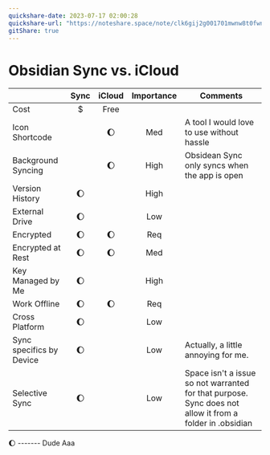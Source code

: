 ```yaml
---
quickshare-date: 2023-07-17 02:00:28
quickshare-url: "https://noteshare.space/note/clk6gij2g001701mwnw8t0fwn#5k62fgCmcsTnPJ7MLzQTXh9NwM2Q+Yf8PRDdcM6yp4A"
gitShare: true
---
```

# Obsidian Sync vs. iCloud

|                          |        Sync        |       iCloud       | Importance | Comments                                                                                                 |
| ------------------------ |:------------------:|:------------------:|:----------:| -------------------------------------------------------------------------------------------------------- |
| Cost                     |         $          |        Free        |            |                                                                                                          |
| Icon Shortcode           |                    | :moon: |    Med     | A tool I would love to use without hassle                                                                |
| Background Syncing       |                    | :moon: |    High    | Obsidean Sync only syncs when the app is open                                                            |
| Version History          | :moon: |                    |    High    |                                                                                                          |
| External Drive           | :moon: |                    |    Low     |                                                                                                          |
| Encrypted                | :moon: | :moon: |    Req     |                                                                                                          |
| Encrypted at Rest        |         :moon:           | :moon: |    Med     |                                                                                                          |
| Key Managed by Me        | :moon: |                    |    High    |                                                                                                          |
| Work Offline             | :moon: | :moon: |    Req     |                                                                                                          |
| Cross Platform           | :moon: |                    |    Low     |                                                                                                          |
| Sync specifics by Device | :moon: |                    |    Low     | Actually, a little annoying for me.                                                                      |
| Selective Sync           | :moon: |                    |    Low     | Space isn't a issue so not warranted for that purpose. Sync does not allow it from a folder in .obsidian |

:moon: -------
Dude
Aaa

